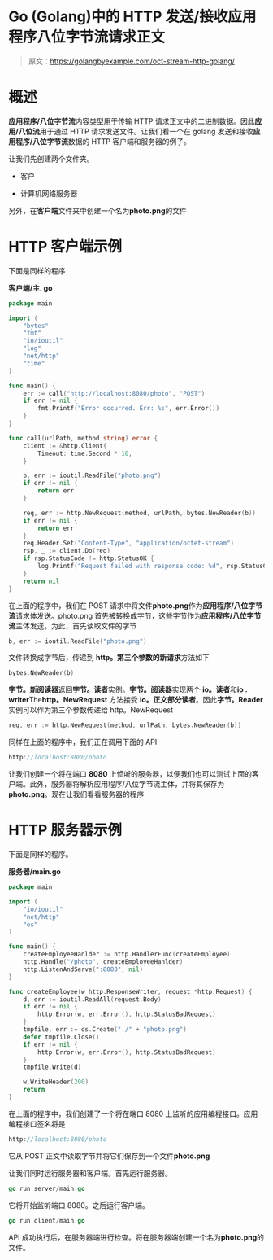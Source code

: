 # Go (Golang)中的 HTTP 发送/接收应用程序八位字节流请求正文

> 原文：<https://golangbyexample.com/oct-stream-http-golang/>

# **概述**

**应用程序/八位字节流**内容类型用于传输 HTTP 请求正文中的二进制数据。因此**应用/八位流**用于通过 HTTP 请求发送文件。让我们看一个在 golang 发送和接收**应用程序/八位字节流**数据的 HTTP 客户端和服务器的例子。

让我们先创建两个文件夹。

*   客户

*   计算机网络服务器

另外，在**客户端**文件夹中创建一个名为**photo.png**的文件

# **HTTP 客户端示例**

下面是同样的程序

**客户端/主. go**

```go
package main

import (
	"bytes"
	"fmt"
	"io/ioutil"
	"log"
	"net/http"
	"time"
)

func main() {
	err := call("http://localhost:8080/photo", "POST")
	if err != nil {
		fmt.Printf("Error occurred. Err: %s", err.Error())
	}
}

func call(urlPath, method string) error {
	client := &http.Client{
		Timeout: time.Second * 10,
	}

	b, err := ioutil.ReadFile("photo.png")
	if err != nil {
		return err
	}

	req, err := http.NewRequest(method, urlPath, bytes.NewReader(b))
	if err != nil {
		return err
	}
	req.Header.Set("Content-Type", "application/octet-stream")
	rsp, _ := client.Do(req)
	if rsp.StatusCode != http.StatusOK {
		log.Printf("Request failed with response code: %d", rsp.StatusCode)
	}
	return nil
}
```

在上面的程序中，我们在 POST 请求中将文件**photo.png**作为**应用程序/八位字节流**请求体发送。photo.png 首先被转换成字节，这些字节作为**应用程序/八位字节流**主体发送。为此，首先读取文件的字节

```go
b, err := ioutil.ReadFile("photo.png")
```

文件转换成字节后，传递到 **http。第三个参数的新请求**方法如下

```go
bytes.NewReader(b)
```

**字节。新阅读器**返回**字节。读者**实例。**字节。阅读器**实现两个 **io。读者**和**io . writer**The**http。NewRequest** 方法接受 **io。正文部分读者**。因此**字节。Reader** 实例可以作为第三个参数传递给 http。NewRequest

```go
req, err := http.NewRequest(method, urlPath, bytes.NewReader(b))
```

同样在上面的程序中，我们正在调用下面的 API

```go
http://localhost:8080/photo
```

让我们创建一个将在端口 **8080** 上侦听的服务器，以便我们也可以测试上面的客户端。此外，服务器将解析应用程序/八位字节流主体，并将其保存为**photo.png**。现在让我们看看服务器的程序

# **HTTP 服务器示例**

下面是同样的程序。

**服务器/main.go**

```go
package main

import (
	"io/ioutil"
	"net/http"
	"os"
)

func main() {
	createEmployeeHanlder := http.HandlerFunc(createEmployee)
	http.Handle("/photo", createEmployeeHanlder)
	http.ListenAndServe(":8080", nil)
}

func createEmployee(w http.ResponseWriter, request *http.Request) {
	d, err := ioutil.ReadAll(request.Body)
	if err != nil {
		http.Error(w, err.Error(), http.StatusBadRequest)
	}
	tmpfile, err := os.Create("./" + "photo.png")
	defer tmpfile.Close()
	if err != nil {
		http.Error(w, err.Error(), http.StatusBadRequest)
	}
	tmpfile.Write(d)

	w.WriteHeader(200)
	return
}
```

在上面的程序中，我们创建了一个将在端口 8080 上监听的应用编程接口。应用编程接口签名将是

```go
http://localhost:8080/photo
```

它从 POST 正文中读取字节并将它们保存到一个文件**photo.png**

让我们同时运行服务器和客户端。首先运行服务器。

```go
go run server/main.go
```

它将开始监听端口 8080。之后运行客户端。

```go
go run client/main.go
```

API 成功执行后，在服务器端进行检查。将在服务器端创建一个名为**photo.png**的文件。